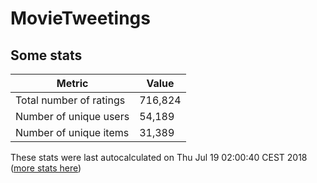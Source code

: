 # MovieTweetings
## Some stats

Metric | Value
--- | ---
Total number of ratings                 | 716,824
Number of unique users                  | 54,189
Number of unique items                  | 31,389
These stats were last autocalculated on Thu Jul 19 02:00:40 CEST 2018  ([more stats here](./stats.md))

